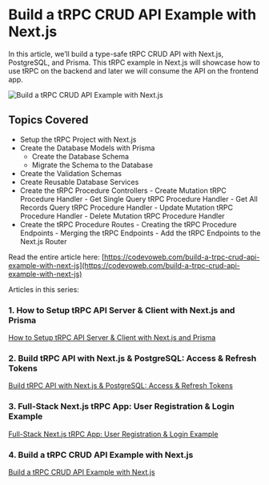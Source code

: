 # Build a tRPC CRUD API Example with Next.js

In this article, we’ll build a type-safe tRPC CRUD API with Next.js, PostgreSQL, and Prisma. This tRPC example in Next.js will showcase how to use tRPC on the backend and later we will consume the API on the frontend app.

![Build a tRPC CRUD API Example with Next.js](https://codevoweb.com/wp-content/uploads/2022/08/Create-a-tRPC-CRUD-API-Example-with-Next.js-1024x576.webp)

## Topics Covered

- Setup the tRPC Project with Next.js
- Create the Database Models with Prisma
    - Create the Database Schema
    - Migrate the Schema to the Database
- Create the Validation Schemas
- Create Reusable Database Services
- Create the tRPC Procedure Controllers
        - Create Mutation tRPC Procedure Handler
        - Get Single Query tRPC Procedure Handler
        - Get All Records Query tRPC Procedure Handler
        - Update Mutation tRPC Procedure Handler
        - Delete Mutation tRPC Procedure Handler
- Create the tRPC Procedure Routes
        - Creating the tRPC Procedure Endpoints
        - Merging the tRPC Endpoints
        - Add the tRPC Endpoints to the Next.js Router

Read the entire article here: [https://codevoweb.com/build-a-trpc-crud-api-example-with-next-js](https://codevoweb.com/build-a-trpc-crud-api-example-with-next-js)

Articles in this series:

### 1. How to Setup tRPC API Server & Client with Next.js and Prisma

[How to Setup tRPC API Server & Client with Next.js and Prisma](https://codevoweb.com/setup-trpc-api-server-client-with-nextjs-and-prisma)

### 2. Build tRPC API with Next.js & PostgreSQL: Access & Refresh Tokens

[Build tRPC API with Next.js & PostgreSQL: Access & Refresh Tokens](https://codevoweb.com/trpc-api-with-nextjs-postgresql-access-refresh-tokens)

### 3. Full-Stack Next.js tRPC App: User Registration & Login Example

[Full-Stack Next.js tRPC App: User Registration & Login Example](https://codevoweb.com/fullstack-nextjs-trpc-app-user-registration-login-example/)

### 4. Build a tRPC CRUD API Example with Next.js

[Build a tRPC CRUD API Example with Next.js](https://codevoweb.com/build-a-trpc-crud-api-example-with-next-js/)
